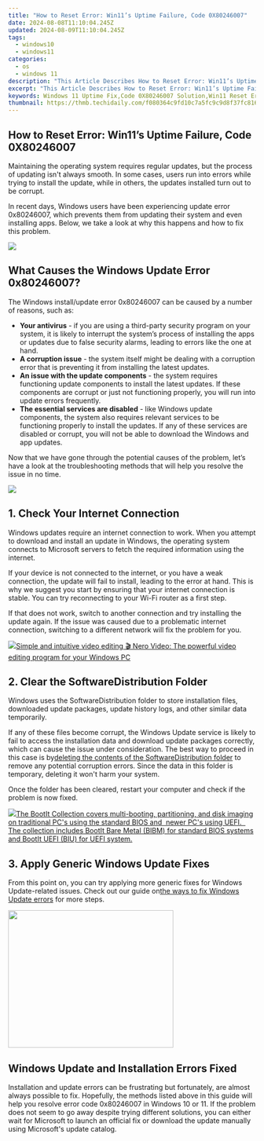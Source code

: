 ```yaml
---
title: "How to Reset Error: Win11’s Uptime Failure, Code 0X80246007"
date: 2024-08-08T11:10:04.245Z
updated: 2024-08-09T11:10:04.245Z
tags:
  - windows10
  - windows11
categories:
  - os
  - windows 11
description: "This Article Describes How to Reset Error: Win11’s Uptime Failure, Code 0X80246007"
excerpt: "This Article Describes How to Reset Error: Win11’s Uptime Failure, Code 0X80246007"
keywords: Windows 11 Uptime Fix,Code 0X80246007 Solution,Win11 Reset Error,System Update Troubleshooting,Boot Failure Resolution,Restart PC Error Remedy,Operating System Recovery
thumbnail: https://thmb.techidaily.com/f080364c9fd10c7a5fc9c9d8f37fc816490a2b5446a3998c55dc9f0ed4866d4c.jpg
---
```


## How to Reset Error: Win11’s Uptime Failure, Code 0X80246007

 Maintaining the operating system requires regular updates, but the process of updating isn't always smooth. In some cases, users run into errors while trying to install the update, while in others, the updates installed turn out to be corrupt.

 In recent days, Windows users have been experiencing update error 0x80246007, which prevents them from updating their system and even installing apps. Below, we take a look at why this happens and how to fix this problem.

<!-- affiliate ads begin -->
<a href="https://estore.winxdvd.com/order/checkout.php?PRODS=12653853&QTY=1&AFFILIATE=108875&CART=1"><img src="https://secure.avangate.com/images/merchant/bcb41ccdc4363c6848a1d760f26c28a0/products/14_videoproc-converter-ai-box.png" border="0"></a>
<!-- affiliate ads end -->
## What Causes the Windows Update Error 0x80246007?

 The Windows install/update error 0x80246007 can be caused by a number of reasons, such as:

* **Your antivirus** \- if you are using a third-party security program on your system, it is likely to interrupt the system’s process of installing the apps or updates due to false security alarms, leading to errors like the one at hand.
* **A corruption issue** \- the system itself might be dealing with a corruption error that is preventing it from installing the latest updates.
* **An issue with the update components** \- the system requires functioning update components to install the latest updates. If these components are corrupt or just not functioning properly, you will run into update errors frequently.
* **The essential services are disabled** \- like Windows update components, the system also requires relevant services to be functioning properly to install the updates. If any of these services are disabled or corrupt, you will not be able to download the Windows and app updates.

 Now that we have gone through the potential causes of the problem, let’s have a look at the troubleshooting methods that will help you resolve the issue in no time.

<!-- affiliate ads begin -->
<a href="https://secure.2checkout.com/order/checkout.php?PRODS=4620778&QTY=1&AFFILIATE=108875&CART=1"><img src="https://secure.avangate.com/images/merchant/07dd4d5a72f5740ef0f035f201951476/728__90banner.jpg" border="0"></a>
<!-- affiliate ads end -->
## 1\. Check Your Internet Connection

 Windows updates require an internet connection to work. When you attempt to download and install an update in Windows, the operating system connects to Microsoft servers to fetch the required information using the internet.

 If your device is not connected to the internet, or you have a weak connection, the update will fail to install, leading to the error at hand. This is why we suggest you start by ensuring that your internet connection is stable. You can try reconnecting to your Wi-Fi router as a first step.

 If that does not work, switch to another connection and try installing the update again. If the issue was caused due to a problematic internet connection, switching to a different network will fix the problem for you.

<!-- affiliate ads begin -->
<a href="https://store.nero.com/order/checkout.php?PRODS=42296685&QTY=1&AFFILIATE=108875&CART=1"><img src="http://cdnwww.nero.com/nero-com-wAssets/img/banners/2022/video-pp/ScreenshotSlider/Nero-Video-Advanced-editing.JPG" border="0">Simple and intuitive video editing
🎬 Nero Video:
The powerful video editing program for your Windows PC</a>
<!-- affiliate ads end -->
## 2\. Clear the SoftwareDistribution Folder

 Windows uses the SoftwareDistribution folder to store installation files, downloaded update packages, update history logs, and other similar data temporarily.

 If any of these files become corrupt, the Windows Update service is likely to fail to access the installation data and download update packages correctly, which can cause the issue under consideration. The best way to proceed in this case is by[deleting the contents of the SoftwareDistribution folder](https://www.makeuseof.com/tag/delete-old-windows-update-files/) to remove any potential corruption errors. Since the data in this folder is temporary, deleting it won't harm your system.

 Once the folder has been cleared, restart your computer and check if the problem is now fixed.

<!-- affiliate ads begin -->
<a href="https://secure.2checkout.com/order/checkout.php?PRODS=45152810&QTY=1&AFFILIATE=108875&CART=1"> <img src="https://secure.avangate.com/images/merchant/842ca578342915ccb8ae069595ba7233/products/copy_bootit-ss1_178x139.jpg" border="0">The BootIt Collection covers multi-booting, partitioning, and disk imaging on traditional PC's using the standard BIOS and  newer PC's using UEFI.   The collection includes BootIt Bare Metal (BIBM) for standard BIOS systems and BootIt UEFI (BIU) for UEFI system. 
</a>
<!-- affiliate ads end -->
## 3\. Apply Generic Windows Update Fixes

 From this point on, you can try applying more generic fixes for Windows Update-related issues. Check out our guide on[the ways to fix Windows Update errors](https://www.makeuseof.com/windows-11-update-error-fixes/) for more steps.

<!-- affiliate ads begin -->
<a href="https://laganoo.pxf.io/c/5597632/1657397/16446" target="_top" id="1657397"><img src="//a.impactradius-go.com/display-ad/16446-1657397" border="0" alt="" width="336" height="280"/></a><img height="0" width="0" src="https://imp.pxf.io/i/5597632/1657397/16446" style="position:absolute;visibility:hidden;" border="0" />
<!-- affiliate ads end -->
## Windows Update and Installation Errors Fixed

 Installation and update errors can be frustrating but fortunately, are almost always possible to fix. Hopefully, the methods listed above in this guide will help you resolve error code 0x80246007 in Windows 10 or 11\. If the problem does not seem to go away despite trying different solutions, you can either wait for Microsoft to launch an official fix or download the update manually using Microsoft's update catalog.


<ins class="adsbygoogle"
     style="display:block"
     data-ad-format="autorelaxed"
     data-ad-client="ca-pub-7571918770474297"
     data-ad-slot="1223367746"></ins>



<ins class="adsbygoogle"
     style="display:block"
     data-ad-client="ca-pub-7571918770474297"
     data-ad-slot="8358498916"
     data-ad-format="auto"
     data-full-width-responsive="true"></ins>


